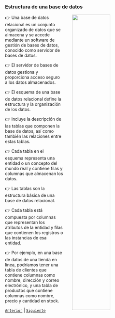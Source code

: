 ### Estructura de una base de datos

<img src="https://images.pexels.com/photos/265087/pexels-photo-265087.jpeg?auto=compress&cs=tinysrgb&w=1260&h=750&dpr=2" width="50%" align="right" hspace=30>

👉 Una base de datos relacional es un conjunto organizado de datos que se almacena y se accede mediante un software de gestión de bases de datos, conocido como servidor de bases de datos. 

👉 El servidor de bases de datos gestiona y proporciona acceso seguro a los datos almacenados.

👉 El esquema de una base de datos relacional define la estructura y la organización de los datos. 

👉 Incluye la descripción de las tablas que componen la base de datos, así como también las relaciones entre estas tablas. 

👉 Cada tabla en el esquema representa una entidad o un concepto del mundo real y contiene filas y columnas que almacenan los datos.

👉 Las tablas son la estructura básica de una base de datos relacional. 

👉 Cada tabla está compuesta por columnas que representan los atributos de la entidad y filas que contienen los registros o las instancias de esa entidad. 

👉 Por ejemplo, en una base de datos de una tienda en línea, podríamos tener una tabla de clientes que contiene columnas como nombre, dirección y correo electrónico, y una tabla de productos que contiene columnas como nombre, precio y cantidad en stock.

[`Anterior`](../README.md) | [`Siguiente`](ejemplo01/README.md)
